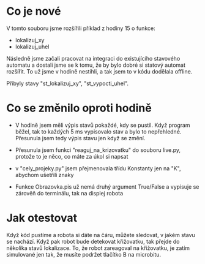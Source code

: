 # Co je nové

V tomto souboru jsme rozšířili příklad z hodiny 15 o funkce:
- lokalizuj_xy
- lokalizuj_uhel

Následně jsme začali pracovat na integraci do existujícího stavového automatu a dostali jsme se k tomu, že by bylo dobré si statový automat rozšířit. To už jsme v hodině nestihli, a tak jsem to v kódu dodělala offline.

Přibyly stavy "st_lokalizuj_xy", "st_vypocti_uhel".

# Co se změnilo oproti hodině

- V hodině jsem měli výpis stavů pokaždé, kdy se pustil. Když program běžel, tak to každých 5 ms vypisovalo stav a bylo to nepřehledné. Přesunula jsem tedy výpis stavu jen když se změní. 

- Přesunula jsem funkci "reaguj_na_krizovatku" do souboru live.py, protože to je něco, co máte za úkol si napsat

- v "cely_projeky.py" jsem přejmenovala třídu Konstanty jen na "K", abychom ušetřili znaky

- Funkce Obrazovka.pis už nemá druhý argument True/False a vypisuje se zárověň do terminálu, tak na displej robota

# Jak otestovat

Když kód pustíme a robota si dáte na čáru, můžete sledovat, v jakém stavu se nachází. Když pak robot bude detekovat křižovatku, tak přejde do několika stavů lokalizace. To, že robot zareagoval na křižovatku, je zatím simulované jen tak, že musíte podržet tlačítko B na microbitu.
